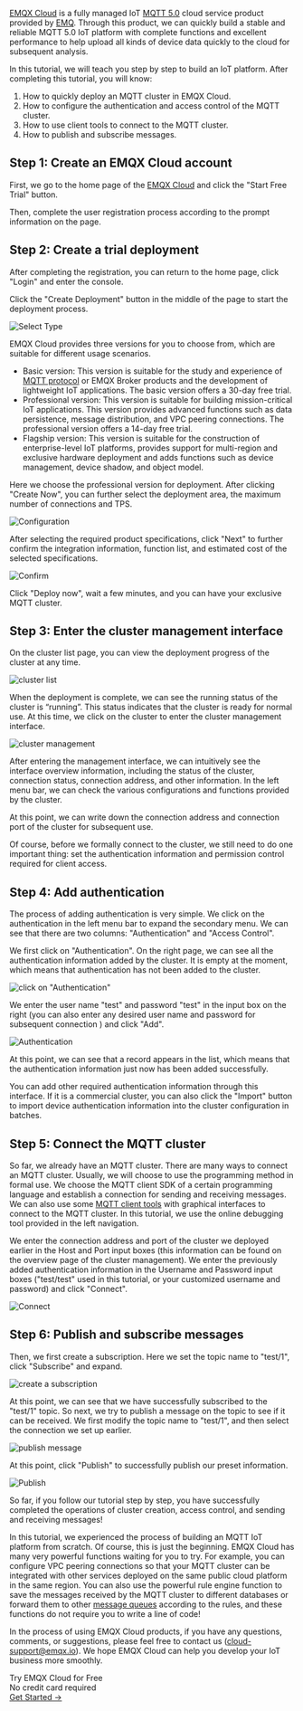[EMQX Cloud](https://www.emqx.com/en/cloud) is a fully managed IoT [MQTT 5.0](https://www.emqx.com/en/mqtt/mqtt5) cloud service product provided by [EMQ](https://www.emqx.com/en). Through this product, we can quickly build a stable and reliable MQTT 5.0 IoT platform with complete functions and excellent performance to help upload all kinds of device data quickly to the cloud for subsequent analysis.

In this tutorial, we will teach you step by step to build an IoT platform. After completing this tutorial, you will know:

1.  How to quickly deploy an MQTT cluster in EMQX Cloud.
2.  How to configure the authentication and access control of the MQTT cluster.
3.  How to use client tools to connect to the MQTT cluster.
4.  How to publish and subscribe messages.

## Step 1: Create an EMQX Cloud account

First, we go to the home page of the [EMQX Cloud](https://www.emqx.com/en/cloud) and click the "Start Free Trial" button.

Then, complete the user registration process according to the prompt information on the page.


## Step 2: Create a trial deployment

After completing the registration, you can return to the home page, click "Login" and enter the console.

Click the "Create Deployment" button in the middle of the page to start the deployment process.

![Select Type](https://assets.emqx.com/images/07a91d444e9400194ee80c2b90df6282.png)

EMQX Cloud provides three versions for you to choose from, which are suitable for different usage scenarios.

- Basic version: This version is suitable for the study and experience of [MQTT protocol](https://www.emqx.com/en/mqtt) or EMQX Broker products and the development of lightweight IoT applications. The basic version offers a 30-day free trial.
- Professional version: This version is suitable for building mission-critical IoT applications. This version provides advanced functions such as data persistence, message distribution, and VPC peering connections. The professional version offers a 14-day free trial.
- Flagship version: This version is suitable for the construction of enterprise-level IoT platforms, provides support for multi-region and exclusive hardware deployment and adds functions such as device management, device shadow, and object model.

Here we choose the professional version for deployment. After clicking "Create Now", you can further select the deployment area, the maximum number of connections and TPS.

![Configuration](https://assets.emqx.com/images/8c1ef3b7d93ba6ac1af1deb7765fd759.png)

After selecting the required product specifications, click "Next" to further confirm the integration information, function list, and estimated cost of the selected specifications.

![Confirm](https://assets.emqx.com/images/c792c192a0a466c7778bd485acd3b40b.png)

Click "Deploy now", wait a few minutes, and you can have your exclusive MQTT cluster.

## Step 3: Enter the cluster management interface

On the cluster list page, you can view the deployment progress of the cluster at any time.

![cluster list](https://assets.emqx.com/images/2033f5075346e8f5969411af6fe611a9.png)


When the deployment is complete, we can see the running status of the cluster is “running”. This status indicates that the cluster is ready for normal use. At this time, we click on the cluster to enter the cluster management interface.

![cluster management](https://assets.emqx.com/images/5813be2c9f19b9682ffcae5b76373d76.png)

After entering the management interface, we can intuitively see the interface overview information, including the status of the cluster, connection status, connection address, and other information. In the left menu bar, we can check the various configurations and functions provided by the cluster.

At this point, we can write down the connection address and connection port of the cluster for subsequent use.

Of course, before we formally connect to the cluster, we still need to do one important thing: set the authentication information and permission control required for client access.

## Step 4: Add authentication

The process of adding authentication is very simple. We click on the authentication in the left menu bar to expand the secondary menu. We can see that there are two columns: "Authentication" and "Access Control".

We first click on "Authentication". On the right page, we can see all the authentication information added by the cluster. It is empty at the moment, which means that authentication has not been added to the cluster.

![click on "Authentication"](https://assets.emqx.com/images/6d95869ed89a8aeaf14e1b9b1a8519d3.png)

We enter the user name "test" and password "test" in the input box on the right (you can also enter any desired user name and password for subsequent connection ) and click "Add".  

![Authentication](https://assets.emqx.com/images/974c6ef647d150452924df5521b0f4d6.png)

At this point, we can see that a record appears in the list, which means that the authentication information just now has been added successfully.

You can add other required authentication information through this interface. If it is a commercial cluster, you can also click the "Import" button to import device authentication information into the cluster configuration in batches.

## Step 5: Connect the MQTT cluster

So far, we already have an MQTT cluster. There are many ways to connect an MQTT cluster. Usually, we will choose to use the programming method in formal use. We choose the MQTT client SDK of a certain programming language and establish a connection for sending and receiving messages. We can also use some [MQTT client tools](https://www.emqx.com/en/blog/mqtt-client-tools) with graphical interfaces to connect to the MQTT cluster. In this tutorial, we use the online debugging tool provided in the left navigation.  

We enter the connection address and port of the cluster we deployed earlier in the Host and Port input boxes (this information can be found on the overview page of the cluster management). We enter the previously added authentication information in the Username and Password input boxes ("test/test" used in this tutorial, or your customized username and password) and click "Connect".

![Connect](https://assets.emqx.com/images/9dc8e452386a3ec4837a96a516bd5805.png)


## Step 6: Publish and subscribe messages

Then, we first create a subscription. Here we set the topic name to "test/1", click "Subscribe" and expand.

![create a subscription](https://assets.emqx.com/images/44e1a893a6aecc34f76df623f80814b5.png)

At this point, we can see that we have successfully subscribed to the "test/1" topic. So next, we try to publish a message on the topic to see if it can be received. We first modify the topic name to "test/1", and then select the connection we set up earlier.  

![publish message](https://assets.emqx.com/images/c369e72db1d9433e4862b862adb5b629.png)

At this point, click "Publish" to successfully publish our preset information.

![Publish](https://assets.emqx.com/images/da3d276cec02e0b64bb14c3d6ec6d52f.png)


So far, if you follow our tutorial step by step, you have successfully completed the operations of cluster creation, access control, and sending and receiving messages!

In this tutorial, we experienced the process of building an MQTT IoT platform from scratch. Of course, this is just the beginning. EMQX Cloud has many very powerful functions waiting for you to try. For example, you can configure VPC peering connections so that your MQTT cluster can be integrated with other services deployed on the same public cloud platform in the same region. You can also use the powerful rule engine function to save the messages received by the MQTT cluster to different databases or forward them to other [message queues](https://www.emqx.com/en/blog/mqtt5-feature-inflight-window-message-queue) according to the rules, and these functions do not require you to write a line of code!

In the process of using EMQX Cloud products, if you have any questions, comments, or suggestions, please feel free to contact us ([cloud-support@emqx.io](mailto:cloud-support@emqx.io)). We hope EMQX Cloud can help you develop your IoT business more smoothly.


<section class="promotion">
    <div>
        Try EMQX Cloud for Free
        <div class="is-size-14 is-text-normal has-text-weight-normal">No credit card required</div>
    </div>
    <a href="https://accounts.emqx.com/signup?continue=https://cloud-intl.emqx.com/console/deployments/0?oper=new" class="button is-gradient px-5">Get Started →</a >
</section>
